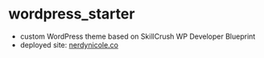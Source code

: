 # wordpress_starter
- custom WordPress theme based on SkillCrush WP Developer Blueprint
- deployed site: [nerdynicole.co](https://nerdynicole.co/)
